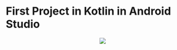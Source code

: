 # First Project in Kotlin in Android Studio

<p align="center">
  <img src="https://github.com/JoelFiare/imcCalcKotlin/blob/master/app/IMC.gif" /></p>
